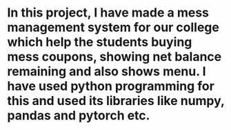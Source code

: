 # In this project, I have made a mess management system for our college which help the students buying mess coupons, showing net balance remaining and also shows menu. I have used python programming for this and used its libraries like numpy, pandas and pytorch etc.
